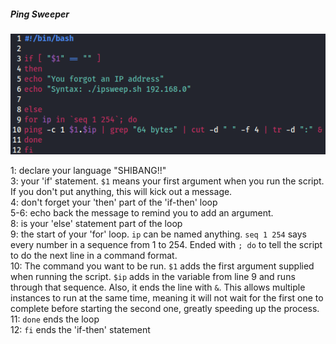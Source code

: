 ##### Ping Sweeper

![BashScript](Images/20240402102617.png)

1: declare your language "SHIBANG!!"  
3: your 'if' statement.  `$1` means your first argument when you run the script.  If you don't put anything, this will kick out a message.  
4: don't forget your 'then' part of the 'if-then' loop  
5-6: echo back the message to remind you to add an argument.  
8: is your 'else' statement part of the loop  
9: the start of your 'for' loop.  `ip` can be named anything.  `seq 1 254` says every number in a sequence from 1 to 254.  Ended with `; do` to tell the script to do the next line in a command format.  
10: The command you want to be run.  `$1` adds the first argument supplied when running the script.  `$ip` adds in the variable from line 9 and runs through that sequence.  Also, it ends the line with `&`.  This allows multiple instances to run at the same time, meaning it will not wait for the first one to complete before starting the second one, greatly speeding up the process.  
11: `done` ends the loop  
12: `fi` ends the 'if-then' statement  
